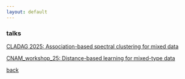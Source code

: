 ```yaml
---
layout: default
---
```


### talks

  [CLADAG 2025: Association-based spectral clustering for mixed data](CLADAG25_pres_SC_mix.html)

  [CNAM_workshop_25: Distance-based learning for mixed-type data](paris_worskshop_2025_pres.html)

  <!-- [COMPSTAT23: Association-based distances for categorical and mixed-type data](COMPSTAT23_pres_mix.html) -->

  <!-- [SIS23: Spectral clustering of mixed data via association-based distance](SIS23_speed_pres_SC_mix.html)-->

  <!-- [Data Journalism: Spot on Spotify: a playlist analysis](spotify_playground/spot_on_spotify.html) -->

  <!-- [ERCIM22: Mixed-type data spectral clustering with variable specific distances](spectral_mix/spectral_mix_ercim22.html) -->

  <!-- [ECDA22: Chunk-wise regularised PCA-based imputation of missing data](CW_RPCA_Compstat_ECDA_2022/CW_RPCA_ecda_2022.html) -->

  <!-- [SDS22: Biplots in dimension reduction and clustering](JDR_biplots/biplots_in_dm_clust_COMPSTAT22.html) -->

<!--  [COMPSTAT22: Regularised PCA for incremental single imputation of missings](CW_RPCA_Compstat_ECDA_2022/CW_RPCA_compstat_ecda_2022.html)-->

  



[back](./)
